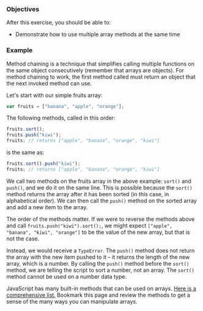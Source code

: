 <!--{ ids:[187], language:'JavaScript', type:'workshop', order: 6, name:'Method Chaining', description:'Use multiple array methods at the same time' } -->
### Objectives

After this exercise, you should be able to:

- Demonstrate how to use multiple array methods at the same time

### Example

Method chaining is a technique that simplifies calling multiple functions on the same object consecutively (remember that arrays are objects). For method chaining to work, the first method called must return an object that the next invoked method can use.

Let's start with our simple fruits array:

```js
var fruits = ["banana", "apple", "orange"];
```

The following methods, called in this order:

```js
fruits.sort();
fruits.push("kiwi");
fruits; // returns ["apple", "banana", "orange", "kiwi"]
```

is the same as:

```js
fruits.sort().push("kiwi");
fruits; // returns ["apple", "banana", "orange", "kiwi"]
```

We call two methods on the fruits array in the above example: `sort()` and `push()`, and we do it on the same line. This is possible because the `sort()` method returns the array after it has been sorted (in this case, in alphabetical order). We can then call the `push()` method on the sorted array and add a new item to the array.

The order of the methods matter. If we were to reverse the methods above and call `fruits.push("kiwi").sort();`, we might expect `["apple", "banana", "kiwi", "orange"]` to be the value of the new array, but that is not the case.

Instead, we would receive a `TypeError`. The `push()` method does not return the array with the new item pushed to it – it returns the length of the new array, which is a number. By calling the `push()` method before the `sort()` method, we are telling the script to sort a number, not an array. The `sort()` method cannot be used on a number data type.

JavaScript has many built-in methods that can be used on arrays. [Here is a comprehensive list.](https://developer.mozilla.org/en-US/docs/Web/JavaScript/Reference/Global_Objects/Array#Methods_2) Bookmark this page and review the methods to get a sense of the many ways you can manipulate arrays.
